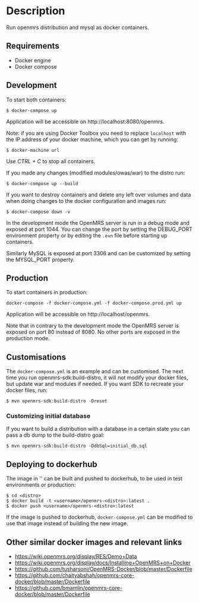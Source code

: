 # Description
Run openmrs distribution <distro> and mysql as docker containers.

## Requirements
  - Docker engine
  - Docker compose

## Development

To start both containers:
```
$ docker-compose up
```

Application will be accessible on http://localhost:8080/openmrs.

Note: if you are using Docker Toolbox you need to replace `localhost` with the IP address of your docker machine,
which you can get by running:
```
$ docker-machine url
```

Use _CTRL + C_ to stop all containers.

If you made any changes (modified modules/owas/war) to the distro run:
```
$ docker-compose up --build
```

If you want to destroy containers and delete any left over volumes and data when doing changes to the docker
configuration and images run:
```
$ docker-compose down -v
```

In the development mode the OpenMRS server is run in a debug mode and exposed at port 1044. You can change the port by
setting the DEBUG_PORT environment property or by editing the `.evn` file before starting up containers.

Similarly MySQL is exposed at port 3306 and can be customized by setting the MYSQL_PORT property.

## Production

To start containers in production:
```
docker-compose -f docker-compose.yml -f docker-compose.prod.yml up
```

Application will be accessible on http://localhost/openmrs.

Note that in contrary to the development mode the OpenMRS server is exposed on port 80 instead of 8080.
No other ports are exposed in the production mode.

## Customisations

The `docker-compose.yml` is an example and can be customised. The next time you run openmrs-sdk:build-distro, it will
not modify your docker files, but update war and modules if needed. If you want SDK to recreate your docker files,
run:
```
$ mvn openmrs-sdk:build-distro -Dreset
```

### Customizing initial database

If you want to build a distribution with a database in a certain state you can pass a db dump to the build-distro goal:
```
$ mvn openmrs-sdk:build-distro -DdbSql=initial_db.sql
```

## Deploying <distro> to dockerhub

The image in '<distro>' can be built and pushed to dockerhub, to be used in test environments or production:

```
$ cd <distro>
$ docker build -t <username>/openmrs-<distro>:latest .
$ docker push <username>/openmrs-<distro>:latest
```

If the image is pushed to dockerhub, `docker-compose.yml` can be modified to use that image
instead of building the new image.

## Other similar docker images and relevant links
- <https://wiki.openmrs.org/display/RES/Demo+Data>
- <https://wiki.openmrs.org/display/docs/Installing+OpenMRS+on+Docker>
- <https://github.com/tusharsoni/OpenMRS-Docker/blob/master/Dockerfile>
- <https://github.com/chaityabshah/openmrs-core-docker/blob/master/Dockerfile>
- <https://github.com/bmamlin/openmrs-core-docker/blob/master/Dockerfile>

